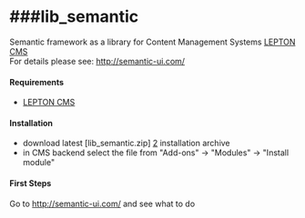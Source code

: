 ###lib_semantic
============

Semantic framework as a library for Content Management Systems [LEPTON CMS][1]<br />
For details please see: http://semantic-ui.com/

#### Requirements

* [LEPTON CMS][1]

#### Installation

* download latest [lib_semantic.zip] [2] installation archive
* in CMS backend select the file from "Add-ons" -> "Modules" -> "Install module"

#### First Steps

Go to http://semantic-ui.com/ and see what to do

[1]: http://lepton-cms.org "LEPTON CMS"
[2]: http://www.lepton-cms.com/lepador/libraries/lib_semantic.php


